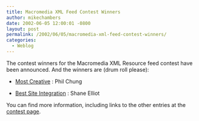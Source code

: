 ```yaml
---
title: Macromedia XML Feed Contest Winners
author: mikechambers
date: 2002-06-05 12:00:01 -0800
layout: post
permalink: /2002/06/05/macromedia-xml-feed-contest-winners/
categories:
  - Weblog
---
```



The contest winners for the Macromedia XML Resource feed contest have been announced. And the winners are (drum roll please):  
  
*   [Most Creative][1] : Phil Chung
  
*   [Best Site Integration][2] : Shane Elliot

  
You can find more information, including links to the other entries at the [contest page][3].

 [1]: http://www.philterdesign.com/dev/macromedia
 [2]: http://www.timberfish.com
 [3]: http://www.macromedia.com/desdev/xml_feed/